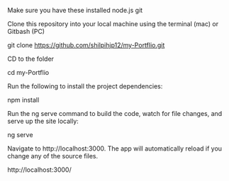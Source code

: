 Make sure you have these installed
node.js
git

Clone this repository into your local machine using the terminal (mac) or Gitbash (PC)

git clone https://github.com/shilpihjp12/my-Portflio.git

CD to the folder

cd my-Portflio

Run the following to install the project dependencies:

npm install

Run the ng serve command to build the code, watch for file changes, and serve up the site locally:

ng serve

Navigate to http://localhost:3000. The app will automatically reload if you change any of the source files.

http://localhost:3000/
